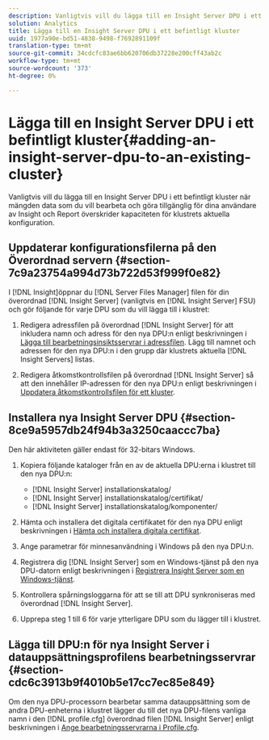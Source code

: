 ```yaml
---
description: Vanligtvis vill du lägga till en Insight Server DPU i ett befintligt kluster när mängden data som du vill bearbeta och göra tillgänglig för dina användare av Insight och Report överskrider kapaciteten för klustrets aktuella konfiguration.
solution: Analytics
title: Lägga till en Insight Server DPU i ett befintligt kluster
uuid: 1977a90e-bd51-4838-9498-f7692891109f
translation-type: tm+mt
source-git-commit: 34cdcfc83ae6bb620706db37228e200cff43ab2c
workflow-type: tm+mt
source-wordcount: '373'
ht-degree: 0%

---
```



# Lägga till en Insight Server DPU i ett befintligt kluster{#adding-an-insight-server-dpu-to-an-existing-cluster}

Vanligtvis vill du lägga till en Insight Server DPU i ett befintligt kluster när mängden data som du vill bearbeta och göra tillgänglig för dina användare av Insight och Report överskrider kapaciteten för klustrets aktuella konfiguration.

## Uppdaterar konfigurationsfilerna på den Överordnad servern {#section-7c9a23754a994d73b722d53f999f0e82}

I [!DNL Insight]öppnar du [!DNL Server Files Manager] filen för din överordnad [!DNL Insight Server] (vanligtvis en [!DNL Insight Server] FSU) och gör följande för varje DPU som du vill lägga till i klustret:

1. Redigera adressfilen på överordnad [!DNL Insight Server] för att inkludera namn och adress för den nya DPU:n enligt beskrivningen i [Lägga till bearbetningsinsiktsservrar i adressfilen](../../../../../home/c-inst-svr/c-install-ins-svr/c-ins-svr-clstrs/c-inst-ins-svr-clstr/c-inst-proc-clstr/c-config-mstr-ins-svr-clstr.md#section-2fe5298180164e8dbaa59ea6b6ff682d). Lägg till namnet och adressen för den nya DPU:n i den grupp där klustrets aktuella [!DNL Insight Servers] listas.

1. Redigera åtkomstkontrollsfilen på överordnad [!DNL Insight Server] så att den innehåller IP-adressen för den nya DPU:n enligt beskrivningen i [Uppdatera åtkomstkontrollsfilen för ett kluster](../../../../../home/c-inst-svr/c-install-ins-svr/c-ins-svr-clstrs/c-inst-ins-svr-clstr/c-inst-proc-clstr/c-config-mstr-ins-svr-clstr.md#section-fce1367d92a445168c35e9ca506e7d6b).

## Installera nya Insight Server DPU {#section-8ce9a5957db24f94b3a3250caaccc7ba}

Den här aktiviteten gäller endast för 32-bitars Windows.

1. Kopiera följande kataloger från en av de aktuella DPU:erna i klustret till den nya DPU:n:

   * [!DNL Insight Server] installationskatalog/
   * [!DNL Insight Server] installationskatalog/certifikat/
   * [!DNL Insight Server] installationskatalog/komponenter/

1. Hämta och installera det digitala certifikatet för den nya DPU enligt beskrivningen i [Hämta och installera digitala certifikat](../../../../../home/c-inst-svr/c-install-ins-svr/t-install-proc-inst-svr-dpu/c-dnld-dgtl-cert/c-dnld-dgtl-cert.md#concept-4f79c240492f4e52b6375b4b3bbefa17).
1. Ange parametrar för minnesanvändning i Windows på den nya DPU:n.
1. Registrera dig [!DNL Insight Server] som en Windows-tjänst på den nya DPU-datorn enligt beskrivningen i [Registrera Insight Server som en Windows-tjänst](../../../../../home/c-inst-svr/c-install-ins-svr/t-install-proc-inst-svr-dpu/c-reg-wdws-svc.md#concept-f2c7aa891d544a2595aa01d0d796a540).

1. Kontrollera spårningsloggarna för att se till att DPU synkroniseras med överordnad [!DNL Insight Server].
1. Upprepa steg 1 till 6 för varje ytterligare DPU som du lägger till i klustret.

## Lägga till DPU:n för nya Insight Server i datauppsättningsprofilens bearbetningsservrar {#section-cdc6c3913b9f4010b5e17cc7ec85e849}

Om den nya DPU-processorn bearbetar samma datauppsättning som de andra DPU-enheterna i klustret lägger du till det nya DPU-filens vanliga namn i den [!DNL profile.cfg] överordnad filen [!DNL Insight Server] enligt beskrivningen i [Ange bearbetningsservrarna i Profile.cfg](../../../../../home/c-inst-svr/c-install-ins-svr/c-ins-svr-clstrs/c-inst-ins-svr-clstr/c-inst-proc-clstr/c-config-prof-run-clstr.md#section-99664e072c21462f91fbafb6d893fcf9).

